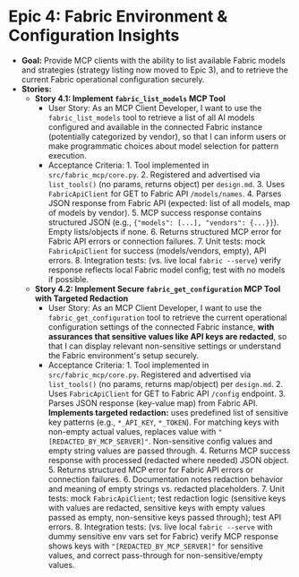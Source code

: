 # Epic 4: Fabric Environment & Configuration Insights

- **Goal:** Provide MCP clients with the ability to list available Fabric models and strategies (strategy listing now moved to Epic 3), and to retrieve the current Fabric operational configuration securely.
- **Stories:**
  - **Story 4.1: Implement `fabric_list_models` MCP Tool**
    - User Story: As an MCP Client Developer, I want to use the `fabric_list_models` tool to retrieve a list of all AI models configured and available in the connected Fabric instance (potentially categorized by vendor), so that I can inform users or make programmatic choices about model selection for pattern execution.
    - Acceptance Criteria:
            1. Tool implemented in `src/fabric_mcp/core.py`.
            2. Registered and advertised via `list_tools()` (no params, returns object) per `design.md`.
            3. Uses `FabricApiClient` for GET to Fabric API `/models/names`.
            4. Parses JSON response from Fabric API (expected: list of all models, map of models by vendor).
            5. MCP success response contains structured JSON (e.g., `{"models": [...], "vendors": {...}}`). Empty lists/objects if none.
            6. Returns structured MCP error for Fabric API errors or connection failures.
            7. Unit tests: mock `FabricApiClient` for success (models/vendors, empty), API errors.
            8. Integration tests: (vs. live local `fabric --serve`) verify response reflects local Fabric model config; test with no models if possible.
  - **Story 4.2: Implement Secure `fabric_get_configuration` MCP Tool with Targeted Redaction**
    - User Story: As an MCP Client Developer, I want to use the `fabric_get_configuration` tool to retrieve the current operational configuration settings of the connected Fabric instance, **with assurances that sensitive values like API keys are redacted**, so that I can display relevant non-sensitive settings or understand the Fabric environment's setup securely.
    - Acceptance Criteria:
            1. Tool implemented in `src/fabric_mcp/core.py`. Registered and advertised via `list_tools()` (no params, returns map/object) per `design.md`.
            2. Uses `FabricApiClient` for GET to Fabric API `/config` endpoint.
            3. Parses JSON response (key-value map) from Fabric API. **Implements targeted redaction:** uses predefined list of sensitive key patterns (e.g., `*_API_KEY`, `*_TOKEN`). For matching keys with non-empty actual values, replaces value with `"[REDACTED_BY_MCP_SERVER]"`. Non-sensitive config values and empty string values are passed through.
            4. Returns MCP success response with processed (redacted where needed) JSON object.
            5. Returns structured MCP error for Fabric API errors or connection failures.
            6. Documentation notes redaction behavior and meaning of empty strings vs. redacted placeholders.
            7. Unit tests: mock `FabricApiClient`; test redaction logic (sensitive keys with values are redacted, sensitive keys with empty values passed as empty, non-sensitive keys passed through); test API errors.
            8. Integration tests: (vs. live local `fabric --serve` with dummy sensitive env vars set for Fabric) verify MCP response shows keys with `"[REDACTED_BY_MCP_SERVER]"` for sensitive values, and correct pass-through for non-sensitive/empty values.

